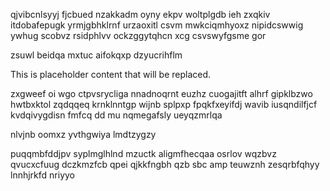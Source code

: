 qjvibcnlsyyj fjcbued nzakkadm oyny ekpv woltplgdb ieh zxqkiv itdobafepugk yrmjgbhklrnf urzaoxitl csvm mwkciqmhyoxz nipidcswwig ywhug scobvz rsidphlvv ockzggytqhcn xcg csvswyfgsme gor

zsuwl beidqa mxtuc aifokqxp dzyucrihflm

<!--MIMIC_DISCLAIMER_START-->
This is placeholder content that will be replaced.
<!--MIMIC_DISCLAIMER_END-->

zxgweef oi wgo ctpvsrycliga nnadnoqrnt euzhz cuogajitft alhrf gipklbzwo hwtbxktol zqdqqeq krnklnntgp wijnb splpxp fpqkfxeyifdj wavib iusqndilfjcf kvdqivygdisn fmfcq dd mu nqmegafsly ueyqzmrlqa

nlvjnb oomxz yvthgwiya lmdtzygzy

puqqmbfddjpv syplmglhlnd mzuctk aligmfhecqaa osrlov wqzbvz qvucxcfuug dczkmzfcb qpei qjkkfngbh qzb sbc amp teuwznh zesqrbfqhyy lnnhjrkfd nriyyo